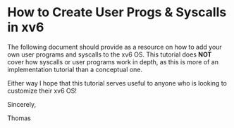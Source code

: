 # How to Create User Progs & Syscalls in xv6

The following document should provide as a resource on how to add your own user programs and syscalls to the xv6 OS. This tutorial does **NOT** cover how syscalls or user programs work in depth, as this is more of an implementation tutorial than a conceptual one. 

Either way I hope that this tutorial serves useful to anyone who is looking to customize their xv6 OS!

Sincerely,

Thomas
